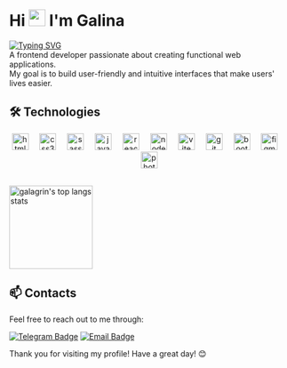 
<h1>Hi <img src="https://raw.githubusercontent.com/MartinHeinz/MartinHeinz/master/wave.gif" width="30px"> I'm Galina</h1>

[![Typing SVG](https://readme-typing-svg.herokuapp.com?font=Open+Sans+&weight=700&size=28&pause=1000&color=376BABE1&width=509&lines=Welcome+to+my+Github+profile)](https://git.io/typing-svg)
<br>
A frontend developer passionate about creating functional web applications.<br> 
My goal is to build user-friendly and intuitive interfaces that make users' lives easier.

## 🛠️ Technologies

<div align="center">
  <img src="https://img.shields.io/badge/-HTML5-E34F26?style=flat&logo=html5&logoColor=white" height="30" alt="html5 logo" />
  <img width="12" />
  <img src="https://img.shields.io/badge/-CSS3-1572B6?style=flat&logo=css3&logoColor=white" height="30" alt="css3 logo" />
  <img width="12" />
  <img src="https://img.shields.io/badge/-SCSS-CC6699?style=flat&logo=sass&logoColor=white" height="30" alt="sass logo" />
  <img width="12" />
  <img src="https://img.shields.io/badge/-JavaScript-F7DF1E?style=flat&logo=javascript&logoColor=black" height="30" alt="javascript logo" />
  <img width="12" />
  <img src="https://img.shields.io/badge/-React-61DAFB?style=flat&logo=react&logoColor=black" height="30" alt="react logo" />
  <img width="12" />
  <img src="https://img.shields.io/badge/-Node.js-339933?style=flat&logo=node.js&logoColor=white" height="30" alt="nodejs logo" />
  <img width="12" />
  <img src="https://img.shields.io/badge/-Vite-646CFF?style=flat&logo=vite&logoColor=white" height="30" alt="vite logo" />
  <img width="12" />
  <img src="https://img.shields.io/badge/-Git-F05032?style=flat&logo=git&logoColor=white" height="30" alt="git logo" />
  <img width="12" />
  <img src="https://img.shields.io/badge/-Bootstrap-7952B3?style=flat&logo=bootstrap&logoColor=white" height="30" alt="bootstrap logo" />
  <img width="12" />
  <img src="https://img.shields.io/badge/-Figma-F24E1E?style=flat&logo=figma&logoColor=white" height="30" alt="figma logo" />
  <img width="12" />
  <img src="https://img.shields.io/badge/-Photoshop-31A8FF?style=flat&logo=adobephotoshop&logoColor=white" height="30" alt="photoshop logo" />
</div>



<br/>
<p align="left">
   <a href="https://github.com/galagrin/galagring/">
    <img
      height="150"
      src="https://github-readme-stats.vercel.app/api/top-langs/?username=galagrin&layout=compact&langs_count=6"
      alt="galagrin's top langs stats"
    />
  </a>  
</p>

## 📫 Contacts

Feel free to reach out to me through:

[![Telegram Badge](https://img.shields.io/badge/-Telegram-2CA5E0?style=flat&logo=telegram&logoColor=white)](https://t.me/gala_grin)
[![Email Badge](https://img.shields.io/badge/-Email-D14836?style=flat&logo=gmail&logoColor=white)](mailto:galagrinko@yandex.ru)

Thank you for visiting my profile! Have a great day! 😊
